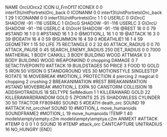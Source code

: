 NAME 			OrcUOrcx2
ICON 			U_FrnOf17
ICONEX 0 0 interf3\UnitPortrets\Orc_back 0
ICONANM 0 0 interf3\UnitPortrets\Orc_back 1 29 1
ICONANM 0 0 interf3\UnitPortrets\Orc 1 1 0
USERLC 			0 G\OrcC SHADOW -91 -116
USERLC 			1 G\OrcG SHADOW -91 -116
USERLC 			3 G\OrcU SHADOW -91 -116
USERLC 			4 G\OrcH SHADOW -91 -116
@REST      		16 0 0 79
#STAND     		16 1 0 0
#PSTAND    		16 1 3 0
@MOTION_L  		16 1 0 19
@ATTACK    		16 3 0 39
@DEATH     		16 4 0 59
@SUMMON     		16 4 59 0 
#DEATHLIE1 		16 1 4 59
GEOMETRY 		1 15 50
LIFE     		75
RECTANGLE 		0 2 32 60
ATTACK_RADIUS 		0 0 70
ATTACK_PAUSE 		0 45
SEARCH_ENEMY_RADIUS 	250
DET_RADIUS 		0 0 7000
MATHERIAL 		1 BODY
CANKILL 3 BODY BUILDING WOOD 
ATTMASK 0 3 BODY BUILDING WOOD 
WEAPONKIND 		0 chopping
DAMAGE   		0 7
SETACTIVEPOINT0		#ATTACK 19
BUILDSTAGES 		50
PRICE 			3 FOOD 10 GOLD 5 IRON 50
VISION 			0
STANDGROUND
VES 			30
MOTIONSTYLE 		SINGLESTEP
ROTATE 			16
MOVEBREAK 		#MOTION_L
PROTECTION 		4 piercing 2 magical 0 chopping 2 crushing 2
BREAKANIMATION 		#REST
BREAKANIMATION 		#STAND
MOVEBREAK 		#MOTION_L
EXPA 			50
CANSTORM
COLLISION 18
ADDSHOTRADIUS 18
SELTYPE SelMedium 1 1
KILLERAWARD             GOLD 22
KILLERAWARDRANDOM       GOLD 5
ZPOINTS 25 25
SHADOWLESS
CYLINDER 30 50
TFACTOR FF809480
SOUND 5 #DEATH death_orc
SOUND 19 #ATTACK hit_orcchief
SOUND 10 #MOTION_L move_humanoids
SOUNDFRAME2 #MOTION_L 19 move_humanoids
!TEMP  1 40 models\empty\empty.c2m models\empty\emptya.c2m
ANMEXT #ATTACK #TEMP 0 0 0 1 0
SOUND 16 #TEMP attack_orc
CANTCAPTURE
UNITRADIUS 16
NO_HUNGRY
[END]
